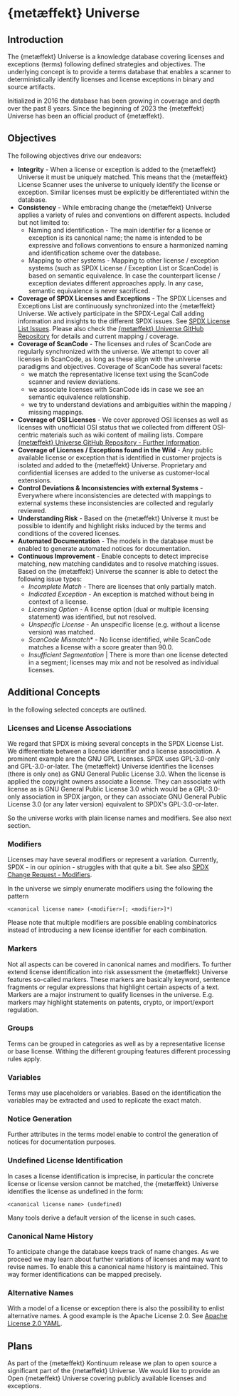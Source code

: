 # {metæffekt} Universe

## Introduction

The {metæffekt} Universe is a knowledge database covering licenses and exceptions (terms) following defined 
strategies and objectives. The underlying concept is to provide a terms database that enables a scanner to 
deterministically identify licenses and license exceptions in binary and source artifacts.

Initialized in 2016 the database has been growing in coverage and depth over the past 8 years.
Since the beginning of 2023 the {metæffekt} Universe has been an official product of {metæffekt}.

## Objectives

The following objectives drive our endeavors:

* **Integrity** - When a license or exception is added to the {metæffekt} Universe it must be uniquely
  matched. This means that the {metæffekt} License Scanner uses the universe to uniquely identify
  the license or exception. Similar licenses must be explicitly be differentiated within the database.
* **Consistency** - While embracing change the {metæffekt} Universe applies a variety of rules and conventions 
  on different aspects. Included but not limited to:
  * Naming and identification - The main identifier for a license or exception is its canonical name; the name is
    intended to be expressive and follows conventions to ensure a harmonized naming and identification scheme over 
    the database.
  * Mapping to other systems - Mapping to other license / exception systems (such as SPDX License / Exception List or 
    ScanCode) is based on semantic equivalence. In case the counterpart license / exception deviates different 
    approaches apply. In any case, semantic equivalence is never sacrificed.
* **Coverage of SPDX Licenses and Exceptions** - The SPDX Licenses and Exceptions List are continuously synchronized
  into the {metæffekt} Universe. We actively participate in the SPDX-Legal Call adding information and insights to the
  different SPDX issues. See [SPDX License List Issues](https://github.com/spdx/license-list-XML/issues?page=1&q=is%3Aissue+is%3Aopen).
  Please also check the [{metæffekt} Universe GitHub Repository](https://github.com/org-metaeffekt/metaeffekt-universe) 
  for details and current mapping / coverage.
* **Coverage of ScanCode** - The licenses and rules of ScanCode are regularly synchronized with the universe. We attempt
  to cover all licenses in ScanCode, as long as these align with the universe paradigms and objectives. Coverage of 
  ScanCode has several facets:
  * we match the representative license text using the ScanCode scanner and review deviations. 
  * we associate licenses with ScanCode ids in case we see an semantic equivalence relationship.
  * we try to understand deviations and ambiguities within the mapping / missing mappings.
* **Coverage of OSI Licenses** - We cover approved OSI licenses as well as licenses with unofficial OSI status that we 
  collected from different OSI-centric materials such as wiki content of mailing lists. 
  Compare [{metæffekt} Universe GitHub Repository - Further Information](https://github.com/org-metaeffekt/metaeffekt-universe#further-information).
* **Coverage of Licenses / Exceptions found in the Wild** - Any public available license or exception that is identified 
  in customer projects is isolated and added to the {metæffekt} Universe. Proprietary and confidential licenses are 
  added to the universe as customer-local extensions.
* **Control Deviations & Inconsistencies with external Systems** - Everywhere where inconsistencies are detected with 
  mappings to external systems these inconsistencies are collected and regularly reviewed.
* **Understanding Risk** - Based on the {metæffekt} Universe it must be possible to identify and highlight risks induced 
  by the terms and conditions of the covered licenses.
* **Automated Documentation** - The models in the database must be enabled to generate automated notices for documentation.
* **Continuous Improvement** - Enable concepts to detect imprecise matching, new matching candidates and to resolve matching 
  issues. Based on the {metæffekt} Universe the scanner is able to detect the following issue types:
  * *Incomplete Match* - There are licenses that only partially match.
  * *Indicated Exception* - An exception is matched without being in context of a license.
  * *Licensing Option* - A license option (dual or multiple licensing statement) was identified, but not resolved.
  * *Unspecific License* - An unspecific license (e.g. without a license version) was matched.
  * *ScanCode Mismatch** - No license identified, while ScanCode matches a license with a score greater than 90.0.
  * *Insufficient Segmentation* | There is more than one license detected in a segment; licenses may mix and not be resolved as individual licenses.

## Additional Concepts

In the following selected concepts are outlined. 

### Licenses and License Associations

We regard that SPDX is mixing several concepts in the SPDX License List. We differentiate between a license identifier
and a license association. A prominent example are the GNU GPL Licenses. SPDX uses GPL-3.0-only and GPL-3.0-or-later.
The {metæffekt} Universe identifies the licenses (there is only one) as GNU General Public License 3.0. When the license
is applied the copyright owners associate a license. They can associate with license as is GNU General Public License 
3.0 which would be a GPL-3.0-only association in SPDX jargon, or they can associate 
GNU General Public License 3.0 (or any later version) equivalent to SPDX's GPL-3.0-or-later.

So the universe works with plain license names and modifiers. See also next section.

### Modifiers
Licenses may have several modifiers or represent a variation. Currently, SPDX - in our opinion - struggles with that 
quite a bit. See also [SPDX Change Request - Modifiers](https://github.com/spdx/change-proposal/blob/main/proposals/Modifiers.md). 

In the universe we simply enumerate modifiers using the following the pattern 

    <canonical license name> (<modifier>[; <modifier>]*) 

Please note that multiple modifiers are possible enabling combinatorics instead of introducing
a new license identifier for each combination.

### Markers

Not all aspects can be covered in canonical names and modifiers. To further extend license identification into risk
assessment the {metæffekt} Universe features so-called markers. These markers are basically keyword, sentence fragments 
or regular expressions that highlight certain aspects of a text. Markers are a major instrument to qualify licenses
in the universe. E.g. markers may highlight statements on patents, crypto, or import/export regulation.

### Groups

Terms can be grouped in categories as well as by a representative license or base license. Withing the different
grouping features different processing rules apply.

### Variables

Terms may use placeholders or variables. Based on the identification the variables may be extracted and 
used to replicate the exact match.

### Notice Generation

Further attributes in the terms model enable to control the generation of notices for documentation purposes.

### Undefined License Identification

In cases a license identification is imprecise, in particular the concrete license or license version cannot be 
matched, the {metæffekt} Universe identifies the license as undefined in the form:

    <canonical license name> (undefined)

Many tools derive a default version of the license in such cases.

### Canonical Name History

To anticipate change the database keeps track of name changes. As we proceed we may learn about further variations
of licenses and may want to revise names. To enable this a canonical name history is maintained. This way former
identifications can be mapped precisely.

### Alternative Names
With a model of a license or exception there is also the possibility to enlist alternative names. A good example
is the Apache License 2.0. See [Apache License 2.0 YAML](https://github.com/org-metaeffekt/metaeffekt-universe/blob/main/src/main/resources/ae-universe/%5Ba%5D/%5Bap%5D/Apache-License-2.0.yaml).

## Plans
As part of the {metæffekt} Kontinuum release we plan to open source a significant part of the {metæffekt} Universe. We 
would like to provide an Open {metæffekt} Universe covering publicly available licenses and exceptions.
